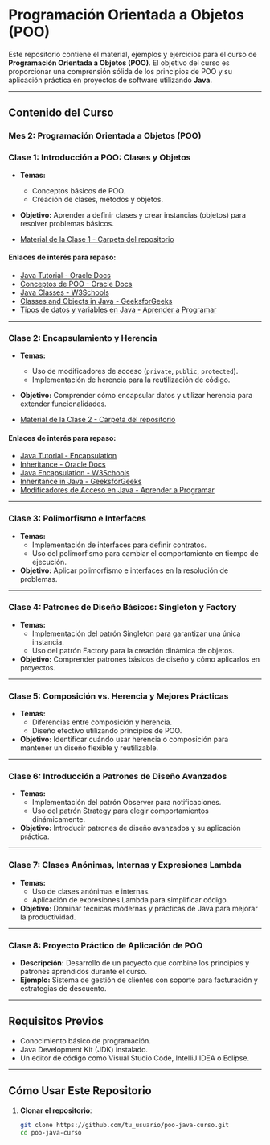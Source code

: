 # Programación Orientada a Objetos (POO)

Este repositorio contiene el material, ejemplos y ejercicios para el curso de **Programación Orientada a Objetos (POO)**. El objetivo del curso es proporcionar una comprensión sólida de los principios de POO y su aplicación práctica en proyectos de software utilizando **Java**.

---

## **Contenido del Curso**

### **Mes 2: Programación Orientada a Objetos (POO)**

### **Clase 1: Introducción a POO: Clases y Objetos**
- **Temas:**
  - Conceptos básicos de POO.
  - Creación de clases, métodos y objetos.
- **Objetivo:** Aprender a definir clases y crear instancias (objetos) para resolver problemas básicos.

- [Material de la Clase 1 - Carpeta del repositorio](https://github.com/dsolanovivas/DevSeniorCode-Java-2024-POO-/tree/main/Clase_01)

#### **Enlaces de interés para repaso:**
- [Java Tutorial - Oracle Docs](https://docs.oracle.com/javase/tutorial/java/index.html)
- [Conceptos de POO - Oracle Docs](https://docs.oracle.com/javase/tutorial/java/concepts/index.html)
- [Java Classes - W3Schools](https://www.w3schools.com/java/java_classes.asp)
- [Classes and Objects in Java - GeeksforGeeks](https://www.geeksforgeeks.org/classes-objects-java/)
- [Tipos de datos y variables en Java - Aprender a Programar](https://www.aprenderaprogramar.com/index.php?option=com_content&view=article&id=419:tipos-de-datos-java-tipos-primitivos-int-boolean-y-objeto-string-array-o-arreglo-variables-cu00621b&catid=68&Itemid=188)

---

### **Clase 2: Encapsulamiento y Herencia**
- **Temas:**
  - Uso de modificadores de acceso (`private`, `public`, `protected`).
  - Implementación de herencia para la reutilización de código.
- **Objetivo:** Comprender cómo encapsular datos y utilizar herencia para extender funcionalidades.

- [Material de la Clase 2 - Carpeta del repositorio](https://github.com/dsolanovivas/DevSeniorCode-Java-2024-POO-/tree/main/Clase_02)

#### **Enlaces de interés para repaso:**
- [Java Tutorial - Encapsulation](https://docs.oracle.com/javase/tutorial/java/javaOO/accesscontrol.html)
- [Inheritance - Oracle Docs](https://docs.oracle.com/javase/tutorial/java/IandI/subclasses.html)
- [Java Encapsulation - W3Schools](https://www.w3schools.com/java/java_encapsulation.asp)
- [Inheritance in Java - GeeksforGeeks](https://www.geeksforgeeks.org/inheritance-in-java/)
- [Modificadores de Acceso en Java - Aprender a Programar](https://www.programarya.com/Cursos/Java/Modificadores-de-Acceso)

---

### **Clase 3: Polimorfismo e Interfaces**
- **Temas:**
  - Implementación de interfaces para definir contratos.
  - Uso del polimorfismo para cambiar el comportamiento en tiempo de ejecución.
- **Objetivo:** Aplicar polimorfismo e interfaces en la resolución de problemas.

---

### **Clase 4: Patrones de Diseño Básicos: Singleton y Factory**
- **Temas:**
  - Implementación del patrón Singleton para garantizar una única instancia.
  - Uso del patrón Factory para la creación dinámica de objetos.
- **Objetivo:** Comprender patrones básicos de diseño y cómo aplicarlos en proyectos.

---

### **Clase 5: Composición vs. Herencia y Mejores Prácticas**
- **Temas:**
  - Diferencias entre composición y herencia.
  - Diseño efectivo utilizando principios de POO.
- **Objetivo:** Identificar cuándo usar herencia o composición para mantener un diseño flexible y reutilizable.

---

### **Clase 6: Introducción a Patrones de Diseño Avanzados**
- **Temas:**
  - Implementación del patrón Observer para notificaciones.
  - Uso del patrón Strategy para elegir comportamientos dinámicamente.
- **Objetivo:** Introducir patrones de diseño avanzados y su aplicación práctica.

---

### **Clase 7: Clases Anónimas, Internas y Expresiones Lambda**
- **Temas:**
  - Uso de clases anónimas e internas.
  - Aplicación de expresiones Lambda para simplificar código.
- **Objetivo:** Dominar técnicas modernas y prácticas de Java para mejorar la productividad.

---

### **Clase 8: Proyecto Práctico de Aplicación de POO**
- **Descripción:** Desarrollo de un proyecto que combine los principios y patrones aprendidos durante el curso.
- **Ejemplo:** Sistema de gestión de clientes con soporte para facturación y estrategias de descuento.

---

## **Requisitos Previos**
- Conocimiento básico de programación.
- Java Development Kit (JDK) instalado.
- Un editor de código como Visual Studio Code, IntelliJ IDEA o Eclipse.

---

## **Cómo Usar Este Repositorio**
1. **Clonar el repositorio**:
   ```bash
   git clone https://github.com/tu_usuario/poo-java-curso.git
   cd poo-java-curso